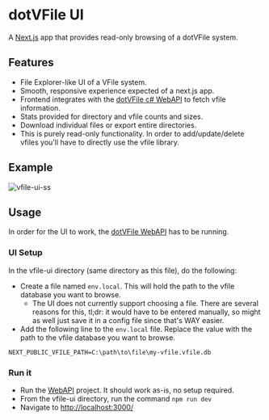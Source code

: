 # dotVFile UI

A [Next.js](https://nextjs.org) app that provides read-only browsing of a dotVFile system.

## Features

- File Explorer-like UI of a VFile system.
- Smooth, responsive experience expected of a next.js app.
- Frontend integrates with the [dotVFile c# WebAPI](https://github.com/wdorsey/dotVFile/tree/master/dotVFile.WebAPI) to fetch vfile information.
- Stats provided for directory and vfile counts and sizes.
- Download individual files or export entire directories.
- This is purely read-only functionality. In order to add/update/delete vfiles you'll have to directly use the vfile library.

## Example

![vfile-ui-ss](https://github.com/user-attachments/assets/a1a79ebc-e025-410e-ab8b-51b80629a031)

## Usage

In order for the UI to work, the [dotVFile WebAPI](https://github.com/wdorsey/dotVFile/tree/master/dotVFile.WebAPI) has to be running.

### UI Setup

In the vfile-ui directory (same directory as this file), do the following:

- Create a file named `env.local`. This will hold the path to the vfile database you want to browse.
  - The UI does not currently support choosing a file. There are several reasons for this, tl;dr: it would have to be entered manually, so might as well just save it in a config file since that's WAY easier.
- Add the following line to the `env.local` file. Replace the value with the path to the vfile database you want to browse.

```env
NEXT_PUBLIC_VFILE_PATH=C:\path\to\file\my-vfile.vfile.db
```

### Run it

- Run the [WebAPI](https://github.com/wdorsey/dotVFile/tree/master/dotVFile.WebAPI) project. It should work as-is, no setup required.
- From the vfile-ui directory, run the command `npm run dev`
- Navigate to [http://localhost:3000/](http://localhost:3000/)
